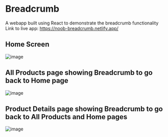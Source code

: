 # Breadcrumb
A webapp built using React to demonstrate the breadcrumb functionality  
Link to live app: https://noob-breadcrumb.netlify.app/  

## Home Screen
![image](https://github.com/user-attachments/assets/9b7cbe82-3f77-4558-9453-24f3c845e2b1)

## All Products page showing Breadcrumb to go back to Home page
![image](https://github.com/user-attachments/assets/8933936d-05c7-4884-82da-7ed4957dae06)

## Product Details page showing Breadcrumb to go back to All Products and Home pages
![image](https://github.com/user-attachments/assets/602b1249-1830-496e-8f46-9856d685d73a)
